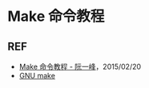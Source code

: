 # Make 命令教程



## REF

- [Make 命令教程 - 阮一峰](http://www.ruanyifeng.com/blog/2015/02/make.html)，2015/02/20
- [GNU make](https://www.gnu.org/software/make/manual/make.html)